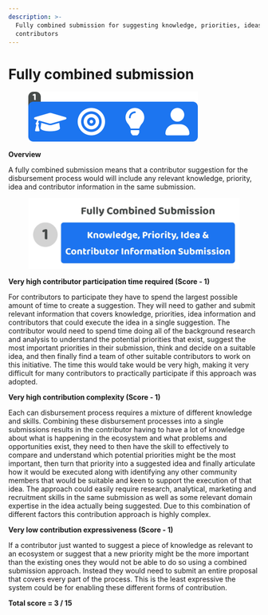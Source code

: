```yaml
---
description: >-
  Fully combined submission for suggesting knowledge, priorities, ideas and
  contributors
---
```


# Fully combined submission

<div align="left">

<figure><img src="../../.gitbook/assets/fully-combined-submission.png" alt="" width="340"><figcaption></figcaption></figure>

</div>



**Overview**

A fully combined submission means that a contributor suggestion for the disbursement process would will include any relevant knowledge, priority, idea and contributor information in the same submission.

<div align="left">

<figure><img src="../../.gitbook/assets/fully-combined-submission.jpg" alt="" width="563"><figcaption></figcaption></figure>

</div>



**Very high contributor participation time required (Score - 1)**

For contributors to participate they have to spend the largest possible amount of time to create a suggestion. They will need to gather and submit relevant information that covers knowledge, priorities, idea information and contributors that could execute the idea in a single suggestion. The contributor would need to spend time doing all of the background research and analysis to understand the potential priorities that exist, suggest the most important priorities in their submission, think and decide on a suitable idea, and then finally find a team of other suitable contributors to work on this initiative. The time this would take would be very high, making it very difficult for many contributors to practically participate if this approach was adopted.



**Very high contribution complexity (Score - 1)**

Each can disbursement process requires a mixture of different knowledge and skills. Combining these disbursement processes into a single submissions results in the contributor having to have a lot of knowledge about what is happening in the ecosystem and what problems and opportunities exist, they need to then have the skill to effectively to compare and understand which potential priorities might be the most important, then turn that priority into a suggested idea and finally articulate how it would be executed along with identifying any other community members that would be suitable and keen to support the execution of that idea. The approach could easily require research, analytical, marketing and recruitment skills in the same submission as well as some relevant domain expertise in the idea actually being suggested. Due to this combination of different factors this contribution approach is highly complex.



**Very low contribution expressiveness (Score - 1)**

If a contributor just wanted to suggest a piece of knowledge as relevant to an ecosystem or suggest that a new priority might be the more important than the existing ones they would not be able to do so using a combined submission approach. Instead they would need to submit an entire proposal that covers every part of the process. This is the least expressive the system could be for enabling these different forms of contribution.



**Total score = 3 / 15**
